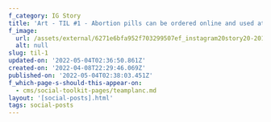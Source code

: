 ```yaml
---
f_category: IG Story
title: 'Art - TIL #1 - Abortion pills can be ordered online and used at home'
f_image:
  url: /assets/external/6271e6bfa952f703299507ef_instagram20story20-201.png
  alt: null
slug: til-1
updated-on: '2022-05-04T02:36:50.861Z'
created-on: '2022-04-08T22:29:46.069Z'
published-on: '2022-05-04T02:38:03.451Z'
f_which-page-s-should-this-appear-on:
  - cms/social-toolkit-pages/teamplanc.md
layout: '[social-posts].html'
tags: social-posts
---
```



